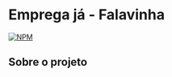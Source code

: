 # Emprega já - Falavinha
[![NPM](https://img.shields.io/npm/l/react)](https://github.com/GuilhermeMendesdeOliveira/EmpregaJa-Falavinha/blob/main/LICENSE)

## Sobre o projeto
